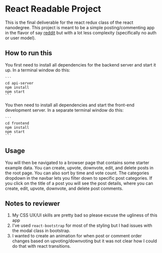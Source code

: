 # React Readable Project

This is the final deliverable for the react redux class of the react nanodegree.
This project is meant to be a simple posting/commenting app in the flavor of say [reddit](https://www.reddit.com/)
but with a lot less complexity (specifically no auth or user model).

## How to run this

You first need to install all dependencies for the backend server and start it up.
In a terminal window do this:

    ```
    cd api-server
    npm install
    npm start
    ```

You then need to install all dependencies and start the front-end development server.
In a separate terminal window do this:

    ```
    cd frontend
    npm install
    npm start
    ```

## Usage

You will then be navigated to a browser page that contains some starter example data.
You can create, upvote, downvote, edit, and delete posts in the root page.
You can also sort by time and vote count.
The categories dropdown in the navbar lets you filter down to specific post categories.
If you click on the title of a post you will see the post details, where you can
create, edit, upvote, downvote, and delete post comments.

## Notes to reviewer

1. My CSS UX/UI skills are pretty bad so please excuse the ugliness of this app
2. I've used `react-bootstrap` for most of the styling but I had issues with the modal class in bootstrap.
3. I wanted to create an animation for when post or comment order changes based on upvoting/downvoting but it was not clear how I could do that with react transitions.
